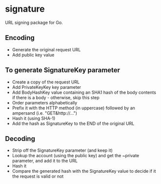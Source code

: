 signature
=========

URL signing package for Go.

## Encoding

  * Generate the original request URL
  * Add public key value

## To generate SignatureKey parameter

  * Create a copy of the request URL
  * Add PrivateKeyKey key parameter
  * Add BodyHashKey value containing an SHA1 hash of the body contents if there is a body - otherwise, skip this step
  * Order parameters alphabetically
  * Prefix it with the HTTP method (in uppercase) followed by an ampersand (i.e. "GET&http://...")
  * Hash it (using SHA-1)
  * Add the hash as SignatureKey to the END of the original URL

## Decoding

  * Strip off the SignatureKey parameter (and keep it)
  * Lookup the account (using the public key) and get the ~private parameter, and add it to the URL
  * Hash it
  * Compare the generated hash with the SignatureKey value to decide if it the request is valid or not